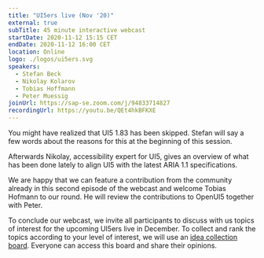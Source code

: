 ```yaml
---
title: "UI5ers live (Nov '20)"
external: true
subTitle: 45 minute interactive webcast
startDate: 2020-11-12 15:15 CET
endDate: 2020-11-12 16:00 CET
location: Online
logo: ./logos/ui5ers.svg
speakers:
  - Stefan Beck
  - Nikolay Kolarov
  - Tobias Hoffmann
  - Peter Muessig
joinUrl: https://sap-se.zoom.com/j/94833714827
recordingUrl: https://youtu.be/QEt4hkBFKXE
---
```


You might have realized that UI5 1.83 has been skipped. Stefan will say a few words about the reasons for this at the beginning of this session.

Afterwards Nikolay, accessibility expert for UI5, gives an overview of what has been done lately to align UI5 with the latest ARIA 1.1 specifications.

We are happy that we can feature a contribution from the community already in this second episode of the webcast and welcome Tobias Hofmann to our round. He will review the contributions to OpenUI5 together with Peter.

To conclude our webcast, we invite all participants to discuss with us topics of interest for the upcoming UI5ers live in December. To collect and rank the topics according to your level of interest, we will use an [idea collection board](https://app.sli.do/event/bw1oo15n/live/ideas). Everyone can access this board and share their opinions.